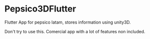 # Pepsico3DFlutter
Flutter App for pepsico latam, stores information using unity3D.

Don't try to use this.
Comercial app with a lot of features non included.
